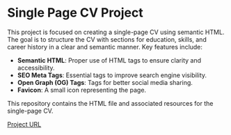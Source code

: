 # Single Page CV Project

This project is focused on creating a single-page CV using semantic HTML. The goal is to structure the CV with sections for education, skills, and career history in a clear and semantic manner. Key features include:

- **Semantic HTML**: Proper use of HTML tags to ensure clarity and accessibility.
- **SEO Meta Tags**: Essential tags to improve search engine visibility.
- **Open Graph (OG) Tags**: Tags for better social media sharing.
- **Favicon**: A small icon representing the page.

This repository contains the HTML file and associated resources for the single-page CV. 

[Project URL](#)

